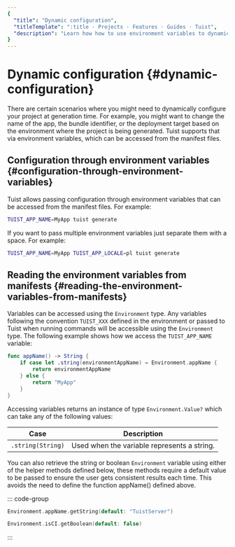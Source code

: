 ```yaml
---
{
  "title": "Dynamic configuration",
  "titleTemplate": ":title · Projects · Features · Guides · Tuist",
  "description": "Learn how how to use environment variables to dynamically configure your project."
}
---
```

# Dynamic configuration {#dynamic-configuration}

There are certain scenarios where you might need to dynamically configure your
project at generation time. For example, you might want to change the name of
the app, the bundle identifier, or the deployment target based on the
environment where the project is being generated. Tuist supports that via
environment variables, which can be accessed from the manifest files.

## Configuration through environment variables {#configuration-through-environment-variables}

Tuist allows passing configuration through environment variables that can be
accessed from the manifest files. For example:

```bash
TUIST_APP_NAME=MyApp tuist generate
```

If you want to pass multiple environment variables just separate them with a
space. For example:

```bash
TUIST_APP_NAME=MyApp TUIST_APP_LOCALE=pl tuist generate
```

## Reading the environment variables from manifests {#reading-the-environment-variables-from-manifests}

Variables can be accessed using the
<LocalizedLink href="/references/project-description/enums/environment">`Environment`</LocalizedLink>
type. Any variables following the convention `TUIST_XXX` defined in the
environment or passed to Tuist when running commands will be accessible using
the `Environment` type. The following example shows how we access the
`TUIST_APP_NAME` variable:

```swift
func appName() -> String {
    if case let .string(environmentAppName) = Environment.appName {
        return environmentAppName
    } else {
        return "MyApp"
    }
}
```

Accessing variables returns an instance of type `Environment.Value?` which can
take any of the following values:

| Case              | Description                                 |
| ----------------- | ------------------------------------------- |
| `.string(String)` | Used when the variable represents a string. |

You can also retrieve the string or boolean `Environment` variable using either
of the helper methods defined below, these methods require a default value to be
passed to ensure the user gets consistent results each time. This avoids the
need to define the function appName() defined above.

::: code-group

```swift [String]
Environment.appName.getString(default: "TuistServer")
```

```swift [Boolean]
Environment.isCI.getBoolean(default: false)
```
<!-- -->
:::
